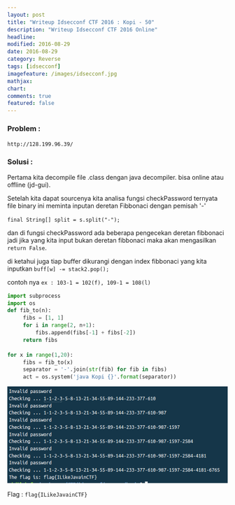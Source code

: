 ```yaml
---
layout: post
title: "Writeup Idsecconf CTF 2016 : Kopi - 50"
description: "Writeup Idsecconf CTF 2016 Online"
headline: 
modified: 2016-08-29
date: 2016-08-29
category: Reverse
tags: [idsecconf]
imagefeature: /images/idsecconf.jpg
mathjax: 
chart: 
comments: true
featured: false
---
```


### Problem :

`http://128.199.96.39/`

### Solusi :

Pertama kita decompile file .class dengan java decompiler. bisa online atau offline (jd-gui).

Setelah kita dapat sourcenya kita analisa fungsi checkPassword ternyata file binary ini meminta
inputan deretan Fibbonaci dengan pemisah '-' 

`final String[] split = s.split("-");`

dan di fungsi checkPassword ada beberapa pengecekan deretan fibbonaci jadi jika yang kita
input bukan deretan fibbonaci maka akan mengasilkan `return False`.

di ketahui juga tiap buffer dikurangi dengan index fibbonaci yang kita inputkan
`buff[w] -= stack2.pop();`

contoh nya 
`ex : 103-1 = 102(f), 109-1 = 108(l)`

```python
import subprocess
import os
def fib_to(n):
     fibs = [1, 1]
     for i in range(2, n+1):
         fibs.append(fibs[-1] + fibs[-2])
     return fibs

for x in range(1,20):
     fibs = fib_to(x)
     separator = '-'.join(str(fib) for fib in fibs)
     act = os.system('java Kopi {}'.format(separator))
```

![Kopi Flag](/images/kopi_flag.png)

Flag : `flag{ILikeJavainCTF}`